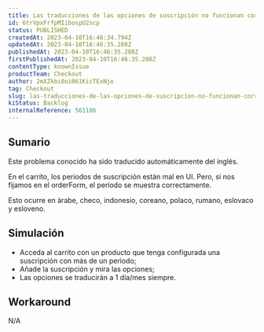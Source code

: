 ```yaml
---
title: Las traducciones de las opciones de suscripción no funcionan correctamente en algunos idiomas.
id: 6trVpxFrfpMIibospU2scp
status: PUBLISHED
createdAt: 2023-04-10T16:46:34.794Z
updatedAt: 2023-04-10T16:46:35.288Z
publishedAt: 2023-04-10T16:46:35.288Z
firstPublishedAt: 2023-04-10T16:46:35.288Z
contentType: knownIssue
productTeam: Checkout
author: 2mXZkbi0oi061KicTExNjo
tag: Checkout
slug: las-traducciones-de-las-opciones-de-suscripcion-no-funcionan-correctamente-en-algunos-idiomas
kiStatus: Backlog
internalReference: 561186
---
```


## Sumario

<div class="alert alert-info">
  <p>Este problema conocido ha sido traducido automáticamente del inglés.</p>
</div>


En el carrito, los periodos de suscripción están mal en UI. Pero, si nos fijamos en el orderForm, el período se muestra correctamente.

Esto ocurre en árabe, checo, indonesio, coreano, polaco, rumano, eslovaco y esloveno.



## Simulación



- Acceda al carrito con un producto que tenga configurada una suscripción con más de un periodo;
- Añade la suscripción y mira las opciones;
- Las opciones se traducirán a 1 día/mes siempre.


##

## Workaround


N/A



